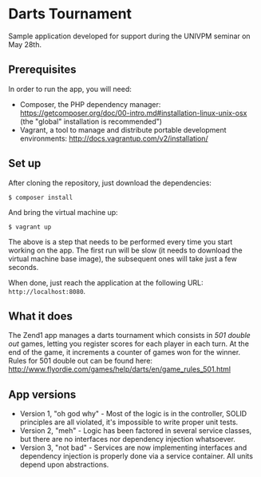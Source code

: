 # Darts Tournament #

Sample application developed for support during the UNIVPM seminar on May 28th.

## Prerequisites ##

In order to run the app, you will need:

- Composer, the PHP dependency manager: https://getcomposer.org/doc/00-intro.md#installation-linux-unix-osx (the "global" installation is recommended")
- Vagrant, a tool to manage and distribute portable development environments: http://docs.vagrantup.com/v2/installation/

## Set up ##

After cloning the repository, just download the dependencies:
```
$ composer install
```

And bring the virtual machine up:
```
$ vagrant up
```

The above is a step that needs to be performed every time you start working on the app. The first run will be slow (it needs to download the virtual machine base image), the subsequent ones will take just a few seconds.

When done, just reach the application at the following URL: `http://localhost:8080`.

## What it does ##

The Zend1 app manages a darts tournament which consists in *501 double out* games, letting you register scores for each player in each turn. At the end of the game, it increments a counter of games won for the winner.
Rules for 501 double out can be found here: http://www.flyordie.com/games/help/darts/en/game_rules_501.html

## App versions ##
* Version 1, "oh god why" - Most of the logic is in the controller, SOLID principles are all violated, it's impossible to write proper unit tests.
* Version 2, "meh" - Logic has been factored in several service classes, but there are no interfaces nor dependency injection whatsoever.
* Version 3, "not bad" - Services are now implementing interfaces and dependency injection is properly done via a service container. All units depend upon abstractions.
